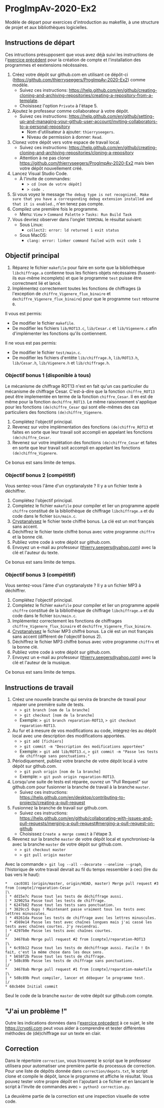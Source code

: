 # ProgImpAv-2020-Ex2
Modèle de départ pour exercices d'introduction au makefile, à une structure de projet et aux bibliothèques logicielles.


## Instructions de départ

Ces intructions présupposent que vous avez déjà suivi les instructions de l'[exercice précédent](https://github.com/thierryseegers/ProgImpAv-2020-Ex1) pour la création de compte et l'installation des programmes et eextensions nécéssaires.

1. Créez votre dépôt sur github.com en utilisant ce dépôt-ci (https://github.com/thierryseegers/ProgImpAv-2020-Ex2) comme modèle.
    - Suivez ces instructions: https://help.github.com/en/github/creating-cloning-and-archiving-repositories/creating-a-repository-from-a-template.
    - Choisissez l'option `Private` à l'étape 5.
1. Ajoutez le professeur comme collaborateur à votre dépôt.
    - Suivez ces instructions: https://help.github.com/en/github/setting-up-and-managing-your-github-user-account/inviting-collaborators-to-a-personal-repository
        - Nom d'utilisateur à ajouter: `thierryseegers`.
        - Niveau de permission à donner: `Read`.
1. Clonez votre dépôt vers votre espace de travail local.
    - Suivez ces instructions: https://help.github.com/en/github/creating-cloning-and-archiving-repositories/cloning-a-repository
    - Attention à ne pas cloner https://github.com/thierryseegers/ProgImpAv-2020-Ex2 mais bien votre dépôt nouvellement créé.
1. Lancez Visual Studio Code.
    - À l'invite de commandes:
        - `> cd [nom de votre dépôt]`
        - `> code .`
1. Si vous voyez le message `The debug type is not recognized. Make sure that you have a corresponding debug extension installed and that it is enabled.`, n'en tenez pas compte.
1. Compilez une première fois le programme.
    - Menu: `View` > `Command Palette` > `Tasks: Run Build Task`
1. Vous devriez observer dans l'onglet `TERMINAL` le résultat suivant:
    - Sous Linux: 
        - `collect2: error: ld returned 1 exit status`
    - Sous MacOS: 
        - `clang: error: linker command failed with exit code 1`


## Objectif principal

1. Réparez le fichier `makefile` pour faire en sorte que la bibliothèque `libchiffrage.a` contienne tous les fichiers objets nécéssaires (fussent-ils eux-même incomplets) et que le programme `test` puisse être correctment lié et lancé.
1. Implémentez correctement toutes les fonctions de chiffrages (à l'exception de `chiffre_Vigenere_flux_binaire` et `dechiffre_Vigenere_flux_binaire`) pour que le programme `test` retourne `0`.

Il vous est permis: 
- De modifier le fichier `makefile`.
- De modifier les fichiers `lib/ROT13.c`, `lib/Cesar.c` et `lib/Vigenere.c` afin d'implémenter les fonctions qu'ils contiennent.

Il ne vous est pas permis:
- De modifier le fichier `test/main.c`.
- De modifier les fichiers d'entête `lib/chiffrage.h`, `lib/ROT13.h`, `lib/Cesar.h`, `lib/Vigenere.h` et `lib/chiffrage.h`.

### Objectif bonus 1 (disponible à tous)

Le mécanisme de chiffrage ROT13 n'est en fait qu'un cas particulier du mécanisme de chiffrage Cesar. C'est-à-dire que la fonction `chiffre_ROT13` peut être implementée en terme de la fonction `chiffre_Cesar`. Il en est de même pour la fonction `dechiffre_ROT13`. Le même raisonnement s'applique pour les fonctions `(de)chiffre_Cesar` qui sont elle-mêmes des cas particuliers des fonctions `(de)chiffre_Vigenere`.

1. Complétez l'objectif principal.
1. Revenez sur votre implémentation des fonctions `(de)chiffre_ROT13` et faites en sorte que leur travail soit accompli en appelant les fonctions `(de)chiffre_Cesar`.
1. Revenez sur votre implétation des fonctions `(de)chiffre_Cesar` et faites en sorte que leur travail soit accompli en appelant les fonctions `(de)chiffre_Vigenere`.

Ce bonus est sans limite de temps.

### Objectif bonus 2 (compétitif)

Vous sentez-vous l'âme d'un cryptanalyste ? Il y a un fichier texte à déchiffrer.

1. Complétez l'objectif principal.
1. Completez le fichier `makefile` pour compiler et lier un programme appelé `chiffre` constitué de la bibliothèque de chiffrage `libchiffrage.a` et du code dans le fichier `bin/main.c`.
1. [Cryptanalysez](https://fr.wikipedia.org/wiki/Cryptanalyse) le fichier texte chiffré bonus. La clé est un mot français sans accent.
1. Déchiffrez le fichier texte chiffré bonus avec votre programme `chiffre` et la bonne clé.
1. Publiez votre code à votre dépôt sur github.com.
1. Envoyez un e-mail au professeur (thierry.seegers@yahoo.com) avec la clé et l'auteur du texte.

Ce bonus est sans limite de temps.

### Objectif bonus 3 (compétitif)

Vous sentez-vous l'âme d'un cryptanalyste ? Il y a un fichier MP3 à déchiffrer.

1. Complétez l'objectif principal.
1. Completez le fichier `makefile` pour compiler et lier un programme appelé `chiffre` constitué de la bibliothèque de chiffrage `libchiffrage.a` et du code dans le fichier `bin/main.c`.
1. Implémentez correctement les fonctions de chiffrages `chiffre_Vigenere_flux_binaire` et `dechiffre_Vigenere_flux_binaire`.
1. [Cryptanalysez](https://fr.wikipedia.org/wiki/Cryptanalyse) le fichier MP3 chiffré bonus. La clé est un mot français sans accent (différent de l'objectif bonus 2).
1. Déchiffrez le fichier MP3 chiffré bonus avec votre programme `chiffre` et la bonne clé.
1. Publiez votre code à votre dépôt sur github.com.
1. Envoyez un e-mail au professeur (thierry.seegers@yahoo.com) avec la clé et l'auteur de la musique.

Ce bonus est sans limite de temps.

## Instructions de travail

1. Créez une nouvelle branche qui servira de branche de travail pour réparer une première suite de tests.
    - `> git branch [nom de la branche]`
    - `> git checkout [nom de la branche]`
    - Exemple: `> git branch reparation-ROT13`, `> git checkout reparation-ROT13`.
1. Au fur et à mesure de vos modifications au code, intégrez-les au dépôt local avec une description des modifications apportées.
    - `> git add [fichiers]`
    - `> git commit -m "Description des modifications apportées"`
    - Exemple: `> git add lib/ROT13.c`, `> git commit -m "Passe les tests de chiffrage sans ponctuations."`
1. Périodiquement, publiez votre branche de votre dépôt local à votre dépôt sur github.com.
    - `> git push origin [nom de la branche]`
    - Exemple: `> git push origin reparation-ROT13`.
1. Lorsqu'une suite de tests est réparée, ouvrez un "Pull Request" sur github.com pour fusionner la branche de travail à la branche `master`.
    - Suivez ces instructions: https://help.github.com/en/desktop/contributing-to-projects/creating-a-pull-request
1. Fusionnez la branche de travail sur github.com.
    - Suivez ces instructions: https://help.github.com/en/github/collaborating-with-issues-and-pull-requests/merging-a-pull-request#merging-a-pull-request-on-github
    - Choisissez `Create a merge commit` à l'étape 3. 
1. Revenez sur la branche `master` de votre dépôt local et synchronisez-la avec la branche `master` de votre dépôt sur github.com.
    - `> git checkout master`
    - `> git pull origin master`

Avec la commande `> git log --all --decorate --oneline --graph`, l'historique de votre travail devrait au fil du temps ressembler à ceci (lire du bas vers le haut):

```
*   cac0381 (origin/master, origin/HEAD, master) Merge pull request #3 from [compte]/reparation-Cesar
|\
| * dd15e7c Passe tout les tests de déchiffrage aussi.
| * 329025a Passe tout les tests de chiffrage.
| * 6247b82 Passe tout les tests sans ponctuation.
| * 3829cc5 Oups ! Maintenant passe vraiment tous les tests avec lettres minuscules.
| * 49261da Passe les tests de chiffrage avec les lettres minuscules.
| * 4569e14 Passe les test avec chaînes longues mais j'ai cassé les tests avec chaînes courtes. J'y reviendrai.
| * 4297b0e Passe les tests avec chaînes courtes.
|/
*   34678ab Merge pull request #2 from [compte]/reparation-ROT13
|\
| * 6c93b12 Passe tout les tests de déchiffrage aussi. Facile ! En fait, c'est la même chose dans les deux sens.
| * b658f2b Passe tout les tests de chiffrage.
| * 5d8c89b Passe les tests de chiffrage sans ponctuations.
|/
*   34678ab Merge pull request #1 from [compte]/reparation-makefile
|\
| * 5d8c89b Peut compiler, lancer et déboguer le programme test.
|/
* 68cb404 Initial commit
```

Seul le code de la branche `master` de votre dépôt sur github.com compte.

## "J'ai un problème !"

Outre les indications données dans l'[exercice précedent](https://github.com/thierryseegers/ProgImpAv-2020-Ex1#jai-un-probl%C3%A8me-) à ce sujet, le site https://cryptii.com peut vous aider à comprendre et tester différentes méthodes de (dé)chiffrage sur un texte en clair.

## Correction

Dans le répertoire `correction`, vous trouverez le script que le professeur utilisera pour automatiser une première partie du processus de correction.
Pour une liste de dépôts donnée dans `correction/depots.txt`, le script clone et compile le dépôt, lance le programme et affiche le résultat.
Vous pouvez tester votre propre dépôt en l'ajoutant à ce fichier et en lancant le script à l'invite de commandes avec `> python3 correction.py`.

La deuxième partie de la correction est une inspection visuelle de votre code.
